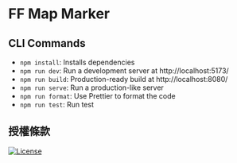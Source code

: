 # FF Map Marker

## CLI Commands

*   `npm install`: Installs dependencies
*   `npm run dev`: Run a development server at http://localhost:5173/
*   `npm run build`: Production-ready build at http://localhost:8080/
*   `npm run serve`: Run a production-like server
*   `npm run format`: Use Prettier to format the code
*   `npm run test`: Run test

## 授權條款

[![License](https://img.shields.io/badge/License-BSD_3--Clause-blue.svg)](./LICENSE)
